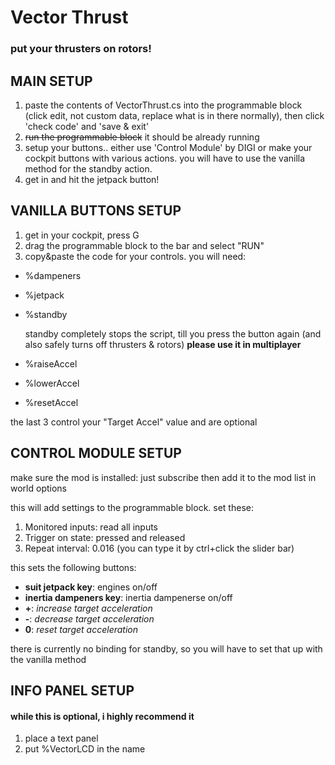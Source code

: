 # Vector Thrust
### put your thrusters on rotors!

## MAIN SETUP
1. paste the contents of VectorThrust.cs into the programmable block (click edit, not custom data, replace what is in there normally), then click 'check code' and 'save & exit'
2. ~~run the programmable block~~ it should be already running
3. setup your buttons.. either use 'Control Module' by DIGI or make your cockpit buttons with various actions. you will have to use the vanilla method for the standby action.
4. get in and hit the jetpack button!

## VANILLA BUTTONS SETUP
1. get in your cockpit, press G
2. drag the programmable block to the bar and select "RUN"
3. copy&paste the code for your controls. you will need:
* %dampeners
* %jetpack
* %standby
   
   standby completely stops the script, till you press the button again (and also safely turns off thrusters & rotors) **please use it in multiplayer**
* %raiseAccel
* %lowerAccel
* %resetAccel

the last 3 control your "Target Accel" value and are optional

## CONTROL MODULE SETUP
make sure the mod is installed: just subscribe then add it to the mod list in world options

this will add settings to the programmable block. set these:
1. Monitored inputs: read all inputs
2. Trigger on state: pressed and released
3. Repeat interval: 0.016 (you can type it by ctrl+click the slider bar)

this sets the following buttons:

* __suit jetpack key__:		engines on/off
* __inertia dampeners key__:	inertia dampenerse on/off
* __+__:			_increase target acceleration_
* __-__:			_decrease target acceleration_
* __0__:			_reset target acceleration_

there is currently no binding for standby, so you will have to set that up with the vanilla method

## INFO PANEL SETUP
#### while this is optional, i highly recommend it
1. place a text panel
2. put %VectorLCD in the name
